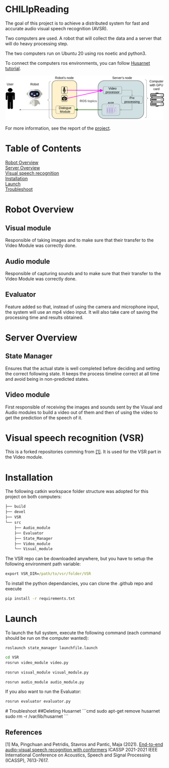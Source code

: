 # CHILIpReading

The goal of this project is to achieve a distributed system for fast and accurate audio visual speech recognition (AVSR).

Two computers are used. A robot that will collect the data and a server that will do heavy processing step.

The two computers run on Ubuntu 20 using ros noetic and python3.

To connect the computers ros environments, you can follow [Husarnet tutorial](https://husarion.com/tutorials/ros-tutorials/5-running-ros-on-multiple-machines/).

![Distibuted Structure Graph](https://raw.githubusercontent.com/CHILIpReading/.github/main/images/distributed_structure.png)

For more information, see the report of the [project](https://github.com/CHILIpReading/.github/blob/main/report/David%20Roch%20Master%20thesis%20Distributed%20system%20for%20fast%20and%0Aaccurate%20visual%20speech%20recognition.pdf).


# Table of Contents  
[Robot Overview](#ro)  
[Server Overview](#so)  
[Visual speech recognition](#vsr)   
[Installation](#installation)   
[Launch](#launch)  
[Troubleshoot](#troubleshoot) 

<a name="ro"/> 

# Robot Overview

## Visual module
Responsible of taking images and to make sure that their transfer to the Video Module was correctly done.

## Audio module
Responsible of capturing sounds and to make sure that their transfer to the Video Module was correctly done.

## Evaluator
Feature added so that, instead of using the camera and microphone input, the system will use an mp4 video input. It will also take care of saving the processing time and results obtained.

<a name="so"/>

# Server Overview

## State Manager
Ensures that the actual state is well completed before deciding and setting the correct following state. It keeps the process timeline correct at all time and avoid being in non-predicted states.

## Video module
First responsible of receiving the images and sounds sent by the Visual and Audio modules to build a video out of them and then of using the video to get the prediction of the speech of it.

<a name="vsr"/>

# Visual speech recognition (VSR)
This is a forked repositories comming from [[1]](#1). It is used for the VSR part in the Video module.


<a name="installation"/>

# Installation
The following catkin workspace folder structure was adopted for this project on both computers:

```bash
├── build
├── devel
├── VSR
└── src
    ├── Audio_module
    ├── Evaluator
    ├── State_Manager
    ├── Video_module
    └── Visual_module
```

The VSR repo can be downloaded anywhere, but you have to setup the following environment path variable:
```cmd
export VSR_DIR=/path/to/vsr/folder/VSR
```

To install the python dependancies, you can clone the .github repo and execute
```cmd
pip install -r requirements.txt
```

<a name="launch"/> 

# Launch
To launch the full system, execute the following command (each command should be run on the computer wanted):
```cmd
roslaunch state_manager launchfile.launch
```
```cmd
cd VSR
rosrun video_module video.py 
```
```cmd
rosrun visual_module visual_module.py
```
```cmd
rosrun audio_module audio_module.py 
```

If you also want to run the Evaluator:
```cmd
rosrun evaluator evaluator.py 
```

<a name="troubleshoot"/> 
# Troubleshoot
##Deleting Husarnet
```cmd
sudo apt-get remove husarnet
sudo rm -r /var/lib/husarnet
```

## References
<a id="1">[1]</a> 
Ma, Pingchuan and Petridis, Stavros and Pantic, Maja (2021). 
[End-to-end audio-visual speech recognition with conformers](https://github.com/mpc001/Visual_Speech_Recognition_for_Multiple_Languages)
ICASSP 2021-2021 IEEE International Conference on Acoustics, Speech and Signal Processing (ICASSP), 7613-7617.
